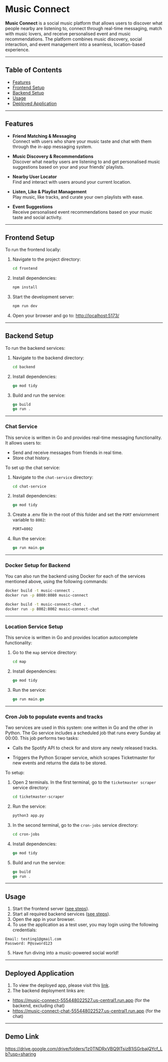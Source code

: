# Music Connect

**Music Connect** is a social music platform that allows users to discover what people nearby are listening to, connect through real-time messaging, match with music lovers, and receive personalised event and music recommendations. The platform combines music discovery, social interaction, and event management into a seamless, location-based experience.

---

## Table of Contents

- [Features](#features)
- [Frontend Setup](#frontend-setup)
- [Backend Setup](#backend-setup)
- [Usage](#usage)
- [Deployed Application](#deployed-application)

---

## Features

- **Friend Matching & Messaging**  
  Connect with users who share your music taste and chat with them through the in-app messaging system.

- **Music Discovery & Recommendations**  
  Discover what nearby users are listening to and get personalised music suggestions based on your and your friends’ playlists.

- **Nearby User Locator**  
  Find and interact with users around your current location.

- **Listen, Like & Playlist Management**  
  Play music, like tracks, and curate your own playlists with ease.

- **Event Suggestions**  
  Receive personalised event recommendations based on your music taste and social activity.

---

## Frontend Setup

To run the frontend locally:

1. Navigate to the project directory:

   ```bash
   cd frontend
   ```

2. Install dependencies:

   ```bash
   npm install
   ```

3. Start the development server:

   ```bash
   npm run dev
   ```

4. Open your browser and go to: [http://localhost:5173/](http://localhost:5173/)

---

## Backend Setup

To run the backend services:

1. Navigate to the backend directory:

   ```bash
   cd backend
   ```

2. Install dependencies:

   ```go
   go mod tidy
   ```

3. Build and run the service:

   ```go
   go build
   go run .
   ```

---
### Chat Service

This service is written in Go and provides real-time messaging functionality. It allows users to:
- Send and receive messages from friends in real time.
- Store chat history.

To set up the chat service:

1. Navigate to the `chat-service` directory:

   ```bash
   cd chat-service
   ```

2. Install dependencies:

   ```go
   go mod tidy
   ```

3. Create a .env file in the root of this folder and set the `PORT` enviornment variable to `8002`:
   ```txt
   PORT=8002
   ```

4. Run the service:

   ```go
   go run main.go
   ```

---

### Docker Setup for Backend

You can also run the backend using Docker for each of the services mentioned above, using the following commands:

```bash
docker build -t music-connect .
docker run -p 8080:8080 music-connect
```

```bash
docker build -t music-connect-chat .
docker run -p 8002:8002 music-connect-chat
```

---

### Location Service Setup

This service is written in Go and provides location autocomplete functionality:

1. Go to the `map` service directory:

   ```bash
   cd map
   ```

2. Install dependencies:

   ```go
   go mod tidy
   ```

3. Run the service:

   ```go
   go run main.go
   ```

---

### Cron Job to populate events and tracks

Two services are used in this system: one written in Go and the other in Python.
The Go service includes a scheduled job that runs every Sunday at 00:00. This job performs two tasks:

- Calls the Spotify API to check for and store any newly released tracks.

- Triggers the Python Scraper service, which scrapes Ticketmaster for new events and returns the data to be stored.

To setup:

1. Open 2 terminals. In the first terminal, go to the `ticketmaster scraper` service directory:

   ```bash
   cd ticketmaster-scraper
   ```

2. Run the service:

   ```bash
   python3 app.py
   ```

3. In the second terminal, go to the `cron-jobs` service directory:

   ```bash
   cd cron-jobs
   ```

4. Install dependencies:

   ```go
   go mod tidy
   ```

5. Build and run the service:

   ```go
   go build
   go run .
   ```

---

## Usage

1. Start the frontend server ([see steps](#frontend-setup)).
2. Start all required backend services ([see steps](#backend-setup)).
3. Open the app in your browser.
4. To use the application as a test user, you may login using the following credentials:

```text
Email: testing1@gmail.com
Password: P@ssword123
```

5. Have fun diving into a music-powered social world!

---

## Deployed Application

1. To view the deployed app, please visit this [link](https://music-connect-five.vercel.app/auth/login).
2. The backend deployment links are:
- https://music-connect-555448022527.us-central1.run.app (for the backend, excluding chat)
- https://music-connect-chat-555448022527.us-central1.run.app (for the chat)

---

## Demo Link

https://drive.google.com/drive/folders/1z0TNDRxVBQ9lTsizB1iSGrbajQYcf_Lb?usp=sharing
